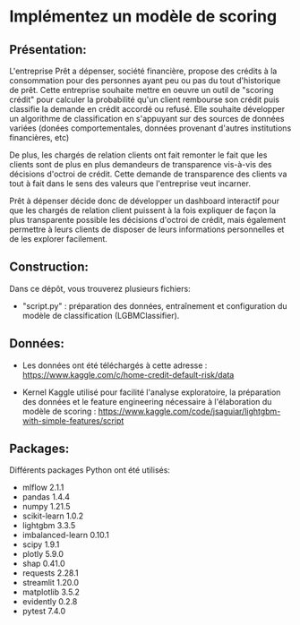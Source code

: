 # Implémentez un modèle de scoring
## Présentation:
L'entreprise Prêt a dépenser, société financière, propose des crédits à la consommation pour des personnes ayant peu ou
pas du tout d'historique de prêt.
Cette entreprise souhaite mettre en oeuvre un outil de "scoring crédit" pour calculer la probabilité qu'un client
rembourse son crédit
puis classifie la demande en crédit accordé ou refusé.
Elle souhaite développer un algorithme de classification en s'appuyant sur des sources de données variées (donées
comportementales, données provenant d'autres institutions financières, etc)

De plus, les chargés de relation clients ont fait remonter le fait que les clients sont de plus en plus demandeurs de
transparence vis-à-vis des décisions d'octroi de crédit.
Cette demande de transparence des clients va tout à fait dans le sens des valeurs que l'entreprise veut incarner.

Prêt à dépenser décide donc de développer un dashboard interactif pour que les chargés de relation client puissent à
la fois expliquer de façon la plus transparente possible les décisions d'octroi de crédit, mais également permettre à
leurs clients de disposer de leurs informations personnelles et de les explorer facilement.

## Construction:
Dans ce dépôt, vous trouverez plusieurs fichiers:

- "script.py" : préparation des données, entraînement et configuration du modèle de classification
  (LGBMClassifier).

## Données:
- Les données ont été téléchargés à cette adresse : https://www.kaggle.com/c/home-credit-default-risk/data

- Kernel Kaggle utilisé pour facilité l'analyse exploratoire, la préparation des données et le feature engineering
  nécessaire à l'élaboration du modèle de scoring : https://www.kaggle.com/code/jsaguiar/lightgbm-with-simple-features/script

## Packages:
Différents packages Python ont été utilisés:

- mlflow 2.1.1
- pandas 1.4.4
- numpy 1.21.5
- scikit-learn 1.0.2
- lightgbm 3.3.5
- imbalanced-learn 0.10.1
- scipy 1.9.1
- plotly 5.9.0
- shap 0.41.0
- requests 2.28.1
- streamlit 1.20.0
- matplotlib 3.5.2
- evidently 0.2.8
- pytest 7.4.0